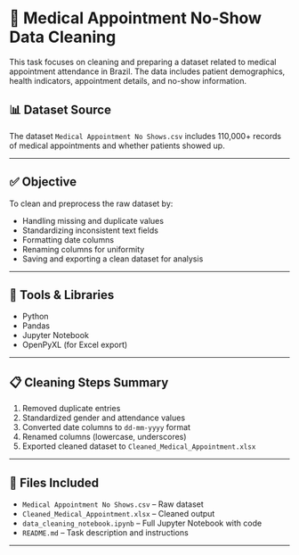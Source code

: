 # 🧼 Medical Appointment No-Show Data Cleaning

This task focuses on cleaning and preparing a dataset related to medical appointment attendance in Brazil. The data includes patient demographics, health indicators, appointment details, and no-show information.

## 📊 Dataset Source
The dataset `Medical Appointment No Shows.csv` includes 110,000+ records of medical appointments and whether patients showed up.

---

## ✅ Objective
To clean and preprocess the raw dataset by:
- Handling missing and duplicate values
- Standardizing inconsistent text fields
- Formatting date columns
- Renaming columns for uniformity
- Saving and exporting a clean dataset for analysis

---

## 🔧 Tools & Libraries
- Python
- Pandas
- Jupyter Notebook
- OpenPyXL (for Excel export)

---

## 📋 Cleaning Steps Summary
1. Removed duplicate entries  
2. Standardized gender and attendance values  
3. Converted date columns to `dd-mm-yyyy` format  
4. Renamed columns (lowercase, underscores)  
5. Exported cleaned dataset to `Cleaned_Medical_Appointment.xlsx`

---

## 📁 Files Included
- `Medical Appointment No Shows.csv` – Raw dataset  
- `Cleaned_Medical_Appointment.xlsx` – Cleaned output  
- `data_cleaning_notebook.ipynb` – Full Jupyter Notebook with code  
- `README.md` – Task description and instructions

---
